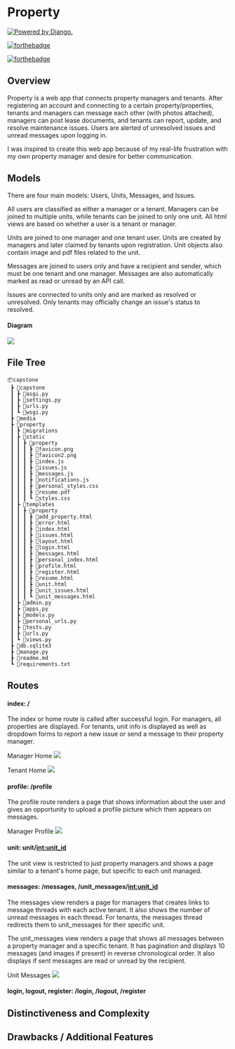 # Property

<a href="http://www.djangoproject.com/"><img src="https://www.djangoproject.com/m/img/badges/djangopowered126x54.gif" border="0" alt="Powered by Django." title="Powered by Django." /></a>

[![forthebadge](https://forthebadge.com/images/badges/made-with-python.svg)](https://forthebadge.com)

[![forthebadge](https://forthebadge.com/images/badges/made-with-javascript.svg)](https://forthebadge.com)

## Overview

Property is a web app that connects property managers and tenants. After registering an account and connecting to a certain property/properties, tenants and managers can message each other (with photos attached), managers can post lease documents, and tenants can report, update, and resolve maintenance issues. Users are alerted of unresolved issues and unread messages upon logging in. 

I was inspired to create this web app because of my real-life frustration with my own property manager and desire for better communication. 

## Models
There are four main models: Users, Units, Messages, and Issues.

All users are classified as either a manager or a tenant. Managers can be joined to multiple units, while tenants can be joined to only one unit. All html views are based on whether a user is a tenant or manager.

Units are joined to one manager and one tenant user. Units are created by managers and later claimed by tenants upon registration. Unit objects also contain image and pdf files related to the unit.

Messages are joined to users only and have a recipient and sender, which must be one tenant and one manager. Messages are also automatically marked as read or unread by an API call.

Issues are connected to units only and are marked as resolved or unresolved. Only tenants may officially change an issue's status to resolved.

#### Diagram
![](readme_files/property_models.png)


## File Tree

```
📦capstone
 ┣ 📂capstone
 ┃ ┣ 📜asgi.py
 ┃ ┣ 📜settings.py
 ┃ ┣ 📜urls.py
 ┃ ┗ 📜wsgi.py
 ┣ 📂media
 ┣ 📂property
 ┃ ┣ 📂migrations
 ┃ ┣ 📂static
 ┃ ┃ ┣ 📂property
 ┃ ┃ ┃ ┣ 📜favicon.png
 ┃ ┃ ┃ ┣ 📜favicon2.png
 ┃ ┃ ┃ ┣ 📜index.js
 ┃ ┃ ┃ ┣ 📜issues.js
 ┃ ┃ ┃ ┣ 📜messages.js
 ┃ ┃ ┃ ┣ 📜notifications.js
 ┃ ┃ ┃ ┣ 📜personal_styles.css
 ┃ ┃ ┃ ┣ 📜resume.pdf
 ┃ ┃ ┃ ┗ 📜styles.css
 ┃ ┣ 📂templates
 ┃ ┃ ┣ 📂property
 ┃ ┃ ┃ ┣ 📜add_property.html
 ┃ ┃ ┃ ┣ 📜error.html
 ┃ ┃ ┃ ┣ 📜index.html
 ┃ ┃ ┃ ┣ 📜issues.html
 ┃ ┃ ┃ ┣ 📜layout.html
 ┃ ┃ ┃ ┣ 📜login.html
 ┃ ┃ ┃ ┣ 📜messages.html
 ┃ ┃ ┃ ┣ 📜personal_index.html
 ┃ ┃ ┃ ┣ 📜profile.html
 ┃ ┃ ┃ ┣ 📜register.html
 ┃ ┃ ┃ ┣ 📜resume.html
 ┃ ┃ ┃ ┣ 📜unit.html
 ┃ ┃ ┃ ┣ 📜unit_issues.html
 ┃ ┃ ┃ ┗ 📜unit_messages.html
 ┃ ┣ 📜admin.py
 ┃ ┣ 📜apps.py
 ┃ ┣ 📜models.py
 ┃ ┣ 📜personal_urls.py
 ┃ ┣ 📜tests.py
 ┃ ┣ 📜urls.py
 ┃ ┗ 📜views.py
 ┣ 📜db.sqlite3
 ┣ 📜manage.py
 ┣ 📜readme.md
 ┗ 📜requirements.txt
 ```


## Routes

#### index: /
The index or home route is called after successful login. For managers, all properties are displayed. For tenants, unit info is displayed as well as dropdown forms to report a new issue or send a message to their property manager.

Manager Home
![](readme_files/manager_home.png)


Tenant Home
![](readme_files/tenant_home.png)

#### profile: /profile
The profile route renders a page that shows information about the user and gives an opportunity to upload a profile picture which then appears on messages.

Manager Profile
![](readme_files/profile.png)

#### unit: unit/<int:unit_id>
The unit view is restricted to just property managers and shows a page similar to a tenant's home page, but specific to each unit managed.

#### messages: /messages, /unit_messages/<int:unit_id>
The messages view renders a page for managers that creates links to message threads with each active tenant. It also shows the number of unread messages in each thread. For tenants, the messages thread redirects them to unit_messages for their specific unit.

The unit_messages view renders a page that shows all messages between a property manager and a specific tenant. It has pagination and displays 10 messages (and images if present) in reverse chronological order. It also displays if sent messages are read or unread by the recipient.

Unit Messages
![](readme_files/messages.png)


#### login, logout, register: /login, /logout, /register




## Distinctiveness and Complexity

## Drawbacks / Additional Features
